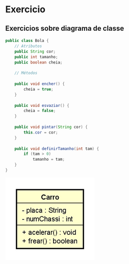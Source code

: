 # Exercicio

## Exercicios sobre diagrama de classe

```java
public class Bola {
    // Atributos
    public String cor;
    public int tamanho;
    public boolean cheia;

    // Métodos

    public void encher() {
        cheia = true;
    }

    public void esvaziar() {
        cheia = false;
    }

    public void pintar(String cor) {
        this.cor = cor;
    }

    public void definirTamanho(int tam) {
        if (tam > 0)
            tamanho = tam;
    }
}
```

![diagrama](.github/images/diagrama.jpg)